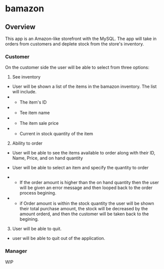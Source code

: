 # bamazon

## Overview

This app is an Amazon-like storefront with the MySQL.
The app will take in orders from customers and deplete stock from the store's inventory.

### Customer

On the customer side the user will be able to select from three options:

1. See inventory

* User will be shown a list of the items in the bamazon inventory. The list will include.
* * The item's ID
* * Tee item name
* * The item sale price
* * Current in stock quantity of the item

2. Ability to order

* User will be able to see the items available to order along with their ID, Name, Price, and on hand quantity

* User will be able to select an item and specify the quantity to order

* * If the order amount is higher than the on hand quantity then the user will be given an error message and then looped back to the order process begining.

* * if Order amount is within the stock quantity the user will be shown their total purchase amount, the stock will be decreased by the amount orderd, and then the customer will be taken back to the begining.

3. User will be able to quit.

* user will be able to quit out of the application.

### Manager

WIP